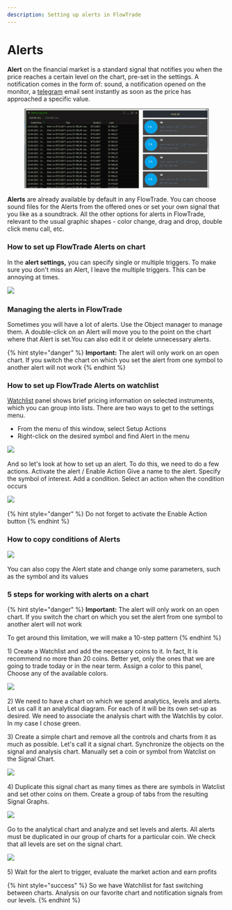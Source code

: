 ```yaml
---
description: Setting up alerts in FlowTrade
---
```


# Alerts

**Alert** on the financial market is a standard signal that notifies you when the price reaches a certain level on the chart, pre-set in the settings. A notification comes in the form of: sound, a notification opened on the monitor, a [telegram](../miscellaneous-panels/FlowTrade-telegram-bot.md) email sent instantly as soon as the price has approached a specific value.

<figure><img src="../.gitbook/assets/alerts.png" alt=""><figcaption></figcaption></figure>

**Alerts** are already available by default in any FlowTrade. You can choose sound files for the Alerts from the offered ones or set your own signal that you like as a soundtrack. All the other options for alerts in FlowTrade, relevant to the usual graphic shapes - color change, drag and drop, double click menu call, etc.

### How to set up FlowTrade Alerts on chart

In the **alert settings,** you can specify single or multiple triggers. To make sure you don't miss an Alert, I leave the multiple triggers. This can be annoying at times.

![](../.gitbook/assets/124.gif)

### Managing the alerts in FlowTrade

Sometimes you will have a lot of alerts. Use the Object manager to manage them. A double-click on an Alert will move you to the point on the chart where that Alert is set.You can also edit it or delete unnecessary alerts.

{% hint style="danger" %}
**Important:** The alert will only work on an open chart. If you switch the chart on which you set the alert from one symbol to another alert will not work
{% endhint %}

### How to set up FlowTrade Alerts on watchlist

[Watchlist](../analytics-panels/watchlist.md) panel shows brief pricing information on selected instruments, which you can group into lists. There are two ways to get to the settings menu.

* From the menu of this window, select Setup Actions
* Right-click on the desired symbol and find Alert in the menu

![](../.gitbook/assets/animaciya-3-.gif)

And so let's look at how to set up an alert. To do this, we need to do a few actions. Activate the alert / Enable Action Give a name to the alert. Specify the symbol of interest. Add a condition. Select an action when the condition occurs

![](../.gitbook/assets/animaciya-2-.gif)

{% hint style="danger" %}
Do not forget to activate the Enable Action button
{% endhint %}

### How to copy conditions of Alerts

![](<../.gitbook/assets/image (215).png>)

You can also copy the Alert state and change only some parameters, such as the symbol and its values

### 5 steps for working with alerts on a chart

{% hint style="danger" %}
**Important:** The alert will only work on an open chart. If you switch the chart on which you set the alert from one symbol to another alert will not work

To get around this limitation, we will make a 10-step pattern
{% endhint %}

1\) Create a Watchlist and add the necessary coins to it. In fact, It is recommend no more than 20 coins. Better yet, only the ones that we are going to trade today or in the near term. Assign a color to this panel, Choose any of the available colors.

![](<../.gitbook/assets/image (247).png>)

2\) We need to have a chart on which we spend analytics, levels and alerts. Let us call it an analytical diagram. For each of it will be its own set-up as desired. We need to associate the analysis chart with the Watchlis by color. In my case I chose green.

3\) Create a simple chart and remove all the controls and charts from it as much as possible. Let's call it a signal chart. Synchronize the objects on the signal and analysis chart. Manually set a coin or symbol from Watclist on the Signal Chart.

![](<../.gitbook/assets/image (248).png>)

4\) Duplicate this signal chart as many times as there are symbols in Watclist and set other coins on them. Create a group of tabs from the resulting Signal Graphs.

![](<../.gitbook/assets/image (251).png>)

Go to the analytical chart and analyze and set levels and alerts. All alerts must be duplicated in our group of charts for a particular coin. We check that all levels are set on the signal chart.

![](<../.gitbook/assets/image (250).png>)

5\) Wait for the alert to trigger, evaluate the market action and earn profits

{% hint style="success" %}
So we have Watchllist for fast switching between charts. Analysis on our favorite chart and notification signals from our levels.
{% endhint %}
